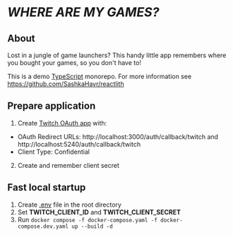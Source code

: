 # *WHERE ARE MY GAMES?*

## About

Lost in a jungle of game launchers? This handy little app remembers where you bought your games, so you don't have to!

This is a demo [TypeScript](https://www.typescriptlang.org/) monorepo. For more information see https://github.com/SashkaHavr/reactlith

## Prepare application

1. Create [Twitch OAuth app](https://dev.twitch.tv/docs/authentication/register-app/) with:
  - OAuth Redirect URLs: http://localhost:3000/auth/callback/twitch and http://localhost:5240/auth/callback/twitch 
  - Client Type: Confidential
2. Create and remember client secret

## Fast local startup

1. Create [.env](./.env) file in the root directory
2. Set **TWITCH_CLIENT_ID** and **TWITCH_CLIENT_SECRET**
3. Run `docker compose -f docker-compose.yaml -f docker-compose.dev.yaml up --build -d`
